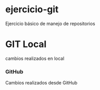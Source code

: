 # ejercicio-git
Ejercicio básico de manejo de repositorios

# GIT Local
cambios realizados en local

### GitHub
Cambios realizados desde GitHub
